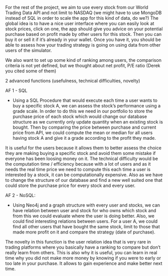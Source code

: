 
For the rest of the project, we aim to use every stock from our World Trading Data API and not limit to NASDAQ (we might have to use MongoDB instead of SQL in order to scale the app for this kind of data, do we?)
The global idea is to have a nice user interface where you can easily look at stock prices, click on one, the app should give you advice on your potential purchase based on profit made by other users for this stock.
Then you can buy it or sell it if it’s already in your wallet. Once you have it, you should be able to assess how your trading strategy is going on using data from other users of the simulator.

We also want to set up some kind of ranking among users, the comparison criteria is not yet defined, but we thought about net profit,    P/E ratio (Derek you cited some of them)


2 advanced functions (usefulness, technical difficulties, novelty)

AF 1 - SQL
- Using a SQL Procedure that would execute each time a user wants to buy a specific stock A, we can assess the stock’s performance using a grade scale.
In order to do this we need in our portfolio to store the purchase price of each stock which would change our database structure as we currently only update quantity when an existing stock is bought. Then by comparing the price between purchase and current price from API, we could compute the mean or median for all users having stock A and give it a grade according to the profit they made.

It is useful for the users because it allows them to better assess the choice they are making buying a specific stock and avoid them some mistake if everyone has been loosing money on it.
The technical difficulty would be the computation time / efficiency because with a lot of users and as it needs the real time price we need to compute this each time a user is interested by a stock, it can be computationally expensive.
Also as we have to change the structure of our database and find a new well suited one that could store the purchase price for every stock and every user.


AF 2 - NoSQL:

- Using Neo4j and a graph structure with every user and stocks, we can have relation between user and stock for who owns which stock and from this we could evaluate where the user is doing better.
Also, we could find interesting relations between users. For a user A, we could find all other users that have bought the same stock, limit to those that made more profit on it and compare the strategy (date of purchase).


The novelty in this function is the user relation idea that is very rare in trading platforms where you basically have a ranking to compare but don’t really learn from others. This is also why it is useful, you can learn in real time why you did not make more money by knowing if you were to early or too late in your purchase. It allows to gain experience and make better next time. 